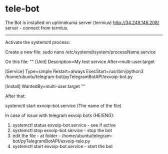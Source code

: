 # tele-bot

The Bot is installed on uptimekuma server (termius) 
http://34.249.146.208/ server - connect from termius.

---
Activate the systemctl process:

Create a new file:
sudo nano /etc/systemd/system/processName.service

On this file:
""
[Unit]
Description=My test service
After=multi-user.target

[Service]
Type=simple
Restart=always
ExecStart=/usr/bin/python3 /home/ubuntu/telegram-bot/pyTelegramBotAPI/exvoip-bot.py

[Install]
WantedBy=multi-user.target
""

After that:

systemctl start exvoip-bot.service  (The name of the file)



In case of issue with telegram exvoip bots (HE/ENG):

1. systemctl status exvoip-bot.service - see if active
2. systemctl stop exvoip-bot.service - stop the bot 
3. edit the file - at folder - /home/ubuntu/telegram-bot/pyTelegramBotAPI/exvoip-tele.py
4. systemctl start exvoip-bot.service - start the bot